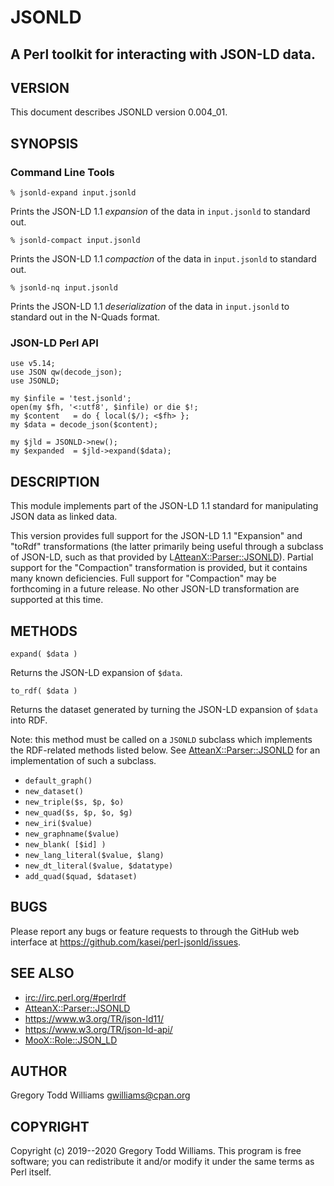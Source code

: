 # JSONLD

## A Perl toolkit for interacting with JSON-LD data.

## VERSION

This document describes JSONLD version 0.004_01.

## SYNOPSIS

### Command Line Tools

    % jsonld-expand input.jsonld

Prints the JSON-LD 1.1 *expansion* of the data in `input.jsonld` to standard out.

    % jsonld-compact input.jsonld

Prints the JSON-LD 1.1 *compaction* of the data in `input.jsonld` to standard out.

    % jsonld-nq input.jsonld

Prints the JSON-LD 1.1 *deserialization* of the data in `input.jsonld` to standard out in the N-Quads format.

### JSON-LD Perl API

    use v5.14;
    use JSON qw(decode_json);
    use JSONLD;

    my $infile = 'test.jsonld';
    open(my $fh, '<:utf8', $infile) or die $!;
    my $content   = do { local($/); <$fh> };
    my $data = decode_json($content);

    my $jld = JSONLD->new();
    my $expanded  = $jld->expand($data);


## DESCRIPTION

This module implements part of the JSON-LD 1.1 standard for manipulating JSON
data as linked data.

This version provides full support for the JSON-LD 1.1 "Expansion" and
"toRdf" transformations (the latter primarily being useful through a subclass
of JSON-LD, such as that provided by L<AtteanX::Parser::JSONLD>).
Partial support for the "Compaction" transformation is provided, but it
contains many known deficiencies. Full support for "Compaction" may be
forthcoming in a future release.
No other JSON-LD transformation are supported at this time.

## METHODS

`expand( $data )`

Returns the JSON-LD expansion of `$data`.

`to_rdf( $data )`

Returns the dataset generated by turning the JSON-LD expansion of
`$data` into RDF.

Note: this method must be called on a `JSONLD` subclass which
implements the RDF-related methods listed below.
See [AtteanX::Parser::JSONLD](https://metacpan.org/pod/AtteanX::Parser::JSONLD)
for an implementation of such a subclass.

* `default_graph()`
* `new_dataset()`
* `new_triple($s, $p, $o)`
* `new_quad($s, $p, $o, $g)`
* `new_iri($value)`
* `new_graphname($value)`
* `new_blank( [$id] )`
* `new_lang_literal($value, $lang)`
* `new_dt_literal($value, $datatype)`
* `add_quad($quad, $dataset)`

## BUGS

Please report any bugs or feature requests to through the GitHub web
interface at <https://github.com/kasei/perl-jsonld/issues>.

## SEE ALSO

* <irc://irc.perl.org/#perlrdf>
* [AtteanX::Parser::JSONLD](https://metacpan.org/pod/AtteanX::Parser::JSONLD)
* <https://www.w3.org/TR/json-ld11/>
* <https://www.w3.org/TR/json-ld-api/>
* <MooX::Role::JSON_LD>

## AUTHOR

Gregory Todd Williams <gwilliams@cpan.org>

## COPYRIGHT

Copyright (c) 2019--2020 Gregory Todd Williams. This program is free
software; you can redistribute it and/or modify it under the same terms
as Perl itself.
